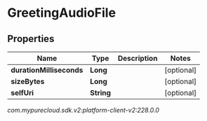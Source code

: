 # GreetingAudioFile


## Properties

| Name | Type | Description | Notes |
| ------------ | ------------- | ------------- | ------------- |
| **durationMilliseconds** | **Long** |  |  [optional] |
| **sizeBytes** | **Long** |  |  [optional] |
| **selfUri** | **String** |  |  [optional] |




_com.mypurecloud.sdk.v2:platform-client-v2:228.0.0_
